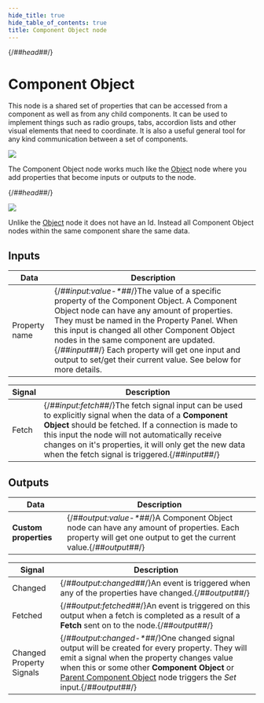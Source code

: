 ```yaml
---
hide_title: true
hide_table_of_contents: true
title: Component Object node
---
```


{/*##head##*/}

# Component Object

This node is a shared set of properties that can be accessed from a component as well as from any child components. It can be used to implement things such as radio groups, tabs, accordion lists and other visual elements that need to coordinate. It is also a useful general tool for any kind communication between a set of components.

<div className="ndl-image-with-background l">

![](/nodes/component-utilities/component-object/component-object.png)

</div>

The <span className="ndl-node">Component Object</span> node works much like the <span className="ndl-node">[Object](/nodes/data/object/object-node)</span> node where you add properties that become inputs or outputs to the node.

{/*##head##*/}

<div className="ndl-image-with-background">

![](/nodes/component-utilities/component-object/component-object-props.png)

</div>

Unlike the <span className="ndl-node">[Object](/nodes/data/object/object-node)</span> node it does not have an <span className="ndl-data">Id</span>. Instead all <span className="ndl-node">Component Object</span> nodes within the same component share the same data.

## Inputs

| Data                                            | Description                                                                                                                                                                                                                                                                                                                                                                                          |
| ----------------------------------------------- | ---------------------------------------------------------------------------------------------------------------------------------------------------------------------------------------------------------------------------------------------------------------------------------------------------------------------------------------------------------------------------------------------------- |
| <span className="ndl-data">Property name</span> | {/*##input:value-\*##*/}The value of a specific property of the Component Object. A Component Object node can have any amount of properties. They must be named in the Property Panel. When this input is changed all other Component Object nodes in the same component are updated.{/*##input##*/} Each property will get one input and output to set/get their current value. See below for more details. |

| Signal                                    | Description                                                                                                                                                                                                                                                                                                                |
| ----------------------------------------- | -------------------------------------------------------------------------------------------------------------------------------------------------------------------------------------------------------------------------------------------------------------------------------------------------------------------------- |
| <span className="ndl-signal">Fetch</span> | {/*##input:fetch##*/}The fetch signal input can be used to explicitly signal when the data of a **Component Object** should be fetched. If a connection is made to this input the node will not automatically receive changes on it's properties, it will only get the new data when the fetch signal is triggered.{/*##input##*/} |

## Outputs

| Data                  | Description                                                                                                                                             |
| --------------------- | ------------------------------------------------------------------------------------------------------------------------------------------------------- |
| **Custom properties** | {/*##output:value-\*##*/}A Component Object node can have any amount of properties. Each property will get one output to get the current value.{/*##output##*/} |

| Signal                                                       | Description                                                                                                                                                                                                                                                                                                           |
| ------------------------------------------------------------ | --------------------------------------------------------------------------------------------------------------------------------------------------------------------------------------------------------------------------------------------------------------------------------------------------------------------- |
| <span className="ndl-signal">Changed</span>                  | {/*##output:changed##*/}An event is triggered when any of the properties have changed.{/*##output##*/}                                                                                                                                                                                                                        |
| <span className="ndl-signal">Fetched</span>                  | {/*##output:fetched##*/}An event is triggered on this output when a fetch is completed as a result of a **Fetch** sent on to the node.{/*##output##*/}                                                                                                                                                                        |
| <span className="ndl-signal">Changed Property Signals</span> | {/*##output:changed-\*##*/}One changed signal output will be created for every property. They will emit a signal when the property changes value when this or some other **Component Object** or [Parent Component Object](/nodes/component-utilities/parent-component-object) node triggers the _Set_ input.{/*##output##*/} |
